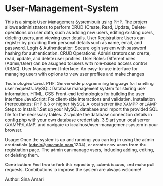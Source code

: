 # User-Management-System
This is a simple User Management System built using PHP. The project allows administrators to perform CRUD (Create, Read, Update, Delete) operations on user data, such as adding new users, editing existing users, deleting users, and viewing user details.
    User Registration: Users can register by providing their personal details such as name, email, and password.
    Login & Authentication: Secure login system with password hashing for authentication.
    CRUD Operations: Administrators can create, read, update, and delete user profiles.
    User Roles: Different roles (Admin/User) can be assigned to users with role-based access control (RBAC).
    User Management Interface: An easy-to-use interface for managing users with options to view user profiles and make changes
    
Technologies Used:
    PHP: Server-side programming language for handling user requests.
    MySQL: Database management system for storing user information.
    HTML, CSS: Front-end technologies for building the user interface
    JavaScript: For client-side interactions and validation.
    Installation
Prerequisites:
    PHP 8.3 or higher
    MySQL
    A local server like XAMPP or LAMP
Steps to Install:
    1.Set up your MySQL database and import the provided SQL file for the necessary tables.
    2.Update the database connection details in config.php with your own database credentials.
    3.Start your local server (XAMPP/LAMP) and navigate to localhost/user-management-system in your browser.

Usage:
 Once the system is up and running, you can log in using the admin credentials (admin@example.com,1234), or create new users from the registration page. The admin can manage users, including adding, editing, or    deleting them.

 Contribution:
   Feel free to fork this repository, submit issues, and make pull requests. Contributions to improve the system are always welcome!


 Author:
 Sina Ansari
